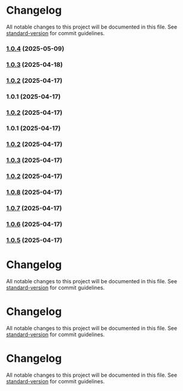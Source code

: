 # Changelog

All notable changes to this project will be documented in this file. See [standard-version](https://github.com/conventional-changelog/standard-version) for commit guidelines.

### [1.0.4](https://github.com/dmeikle/qus-node-aws-clients/compare/v1.0.3...v1.0.4) (2025-05-09)

### [1.0.3](https://github.com/dmeikle/qus-node-aws-clients/compare/v1.0.2...v1.0.3) (2025-04-18)

### [1.0.2](https://github.com/dmeikle/qus-node-aws-clients/compare/v1.0.1...v1.0.2) (2025-04-17)

### 1.0.1 (2025-04-17)

### [1.0.2](https://github.com/dmeikle/qus-node-pdf-generator/compare/v1.0.1...v1.0.2) (2025-04-17)

### 1.0.1 (2025-04-17)

### [1.0.2](https://github.com/dmeikle/qus-node-pdf-generator/compare/v1.0.88...v1.0.2) (2025-04-17)

### [1.0.3](https://github.com/dmeikle/qus-node-pdf-generator/compare/v1.0.1...v1.0.3) (2025-04-17)

### [1.0.2](https://github.com/dmeikle/qus-node-pdf-generator/compare/v1.0.1...v1.0.2) (2025-04-17)

### [1.0.8](https://github.com/dmeikle/qus-node-pdf-generator/compare/v1.0.1...v1.0.8) (2025-04-17)

### [1.0.7](https://github.com/dmeikle/qus-node-pdf-generator/compare/v1.0.1...v1.0.7) (2025-04-17)

### [1.0.6](https://github.com/dmeikle/qus-node-pdf-generator/compare/v1.0.1...v1.0.6) (2025-04-17)

### [1.0.5](https://github.com/dmeikle/qus-node-pdf-generator/compare/v1.0.1...v1.0.5) (2025-04-17)

# Changelog

All notable changes to this project will be documented in this file. See [standard-version](https://github.com/conventional-changelog/standard-version) for commit guidelines.


# Changelog

All notable changes to this project will be documented in this file. See [standard-version](https://github.com/conventional-changelog/standard-version) for commit guidelines.


# Changelog

All notable changes to this project will be documented in this file. See [standard-version](https://github.com/conventional-changelog/standard-version) for commit guidelines.
